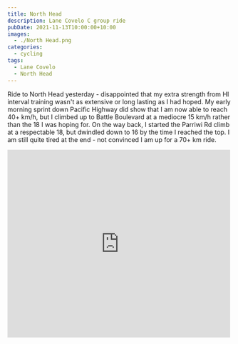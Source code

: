 ```yaml
---
title: North Head
description: Lane Covelo C group ride
pubDate: 2021-11-13T10:00:00+10:00
images:
  - ./North Head.png
categories:
  - cycling
tags:
  - Lane Covelo
  - North Head
---
```


Ride to North Head yesterday - disappointed that my extra strength from HI interval training wasn't as extensive or long lasting as I had hoped. My early morning sprint down Pacific Highway did show that I am now able to reach 40+ km/h, but I climbed up to Battle Boulevard at a mediocre 15 km/h rather than the 18 I was hoping for. On the way back, I started the Parriwi Rd climb at a respectable 18, but dwindled down to 16 by the time I reached the top. I am still quite tired at the end - not convinced I am up for a 70+ km ride.

<iframe src="https://www.facebook.com/plugins/post.php?href=https%3A%2F%2Fwww.facebook.com%2Fchris1.tham%2Fposts%2Fpfbid031RVx6Q4f2Dc99MnArvHGcZAYGy8yQgnp5zAqAXnjw8GkoiJu1VnihHmL1BzRew9El&show_text=true&width=500" width="500" height="421" style="border:none;overflow:hidden" scrolling="no" frameborder="0" allowfullscreen="true" allow="autoplay; clipboard-write; encrypted-media; picture-in-picture; web-share"></iframe>
